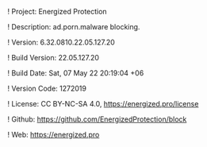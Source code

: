 ! Project: Energized Protection

! Description: ad.porn.malware blocking.

! Version: 6.32.0810.22.05.127.20

! Build Version: 22.05.127.20

! Build Date: Sat, 07 May 22 20:19:04 +06

! Version Code: 1272019

! License: CC BY-NC-SA 4.0, https://energized.pro/license

! Github: https://github.com/EnergizedProtection/block

! Web: https://energized.pro
